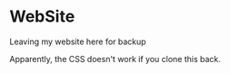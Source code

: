 # WebSite
Leaving my website here for backup

Apparently, the CSS doesn't work if you clone this back.

